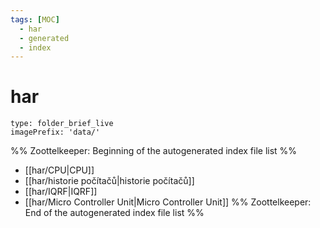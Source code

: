 ```yaml
---
tags: [MOC]
  - har
  - generated
  - index
---
```

# har
```ccard
type: folder_brief_live
imagePrefix: 'data/'
```
%% Zoottelkeeper: Beginning of the autogenerated index file list  %%
-  [[har/CPU|CPU]]
-  [[har/historie počítačů|historie počítačů]]
-  [[har/IQRF|IQRF]]
-  [[har/Micro Controller Unit|Micro Controller Unit]]
%% Zoottelkeeper: End of the autogenerated index file list  %%
